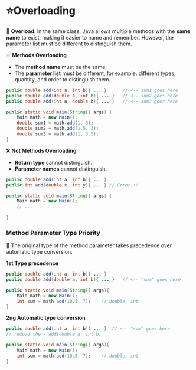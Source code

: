 # ⭐Overloading

📌 **Overload**: In the same class, Java allows multiple methods with the **same name** to exist, making it easier to name and remember. However, the parameter list must be different to distinguish them.



✅ **Methods Overloading**

- The **method name** must be the same.
- The **parameter list** must be different, for example: different types, quantity, and order to distinguish them.

```java
public double add(int a, int b){ ... }		// <-- sum1 goes here
public double add(double a, int b){ ... } 	// <-- sum2 goes here
public double add(int a, double b){ ... }	// <-- sum3 goes here

public static void main(String[] args) {
	Main math = new Main();
    double sum1 = math.add(1, 3);
    double sum2 = math.add(1.5, 3);
    double sum3 = math.add(1, 3.5);
}
```



❌ **Not Methods Overloading**

- **Return type** cannot distinguish.
- **Parameter names** cannot distinguish.

```java
public double add(int a, int b){ ... }
public int add(double x, int y){ ... } // Error!!!

public static void main(String[] args) {
	Main math = new Main();
	// ...
    
}
```



### Method Parameter Type Priority

📌 The original type of the method parameter takes precedence over automatic type conversion.

**1st Type precedence**

```java
public double add(int a, int b){ ... }
public double add(double a, int b){ ... } 	// <-- "sum" goes here

public static void main(String[] args){
    Main math = new Main();
    int sum = math.add(10.5, 7);    // double, int
}
```

**2ng Automatic type conversion**

```java
public double add(int a, int b){ ... }	// <-- "sum" goes here
// remove the - add(double a, int b)

public static void main(String[] args){
    Main math = new Main();
    int sum = math.add(10.5, 7);    // double, int
}
```